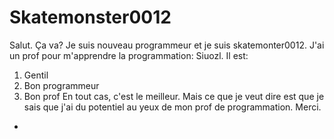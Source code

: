 # Skatemonster0012
Salut. Ça va? Je suis nouveau programmeur et je suis skatemonter0012. J'ai un prof pour m'apprendre la programmation: Siuozl. Il est:
1. Gentil
2. Bon programmeur
3. Bon prof
En tout cas, c'est le meilleur. Mais ce que je veut dire est que je sais que j'ai du potentiel au yeux de mon prof de programmation. Merci.
-
